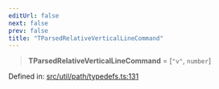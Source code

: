 ```yaml
---
editUrl: false
next: false
prev: false
title: "TParsedRelativeVerticalLineCommand"
---
```


> **TParsedRelativeVerticalLineCommand** = \[`"v"`, `number`\]

Defined in: [src/util/path/typedefs.ts:131](https://github.com/fabricjs/fabric.js/blob/8206f10a405480a7ba988ff6cfdde6412c1f13f8/src/util/path/typedefs.ts#L131)
